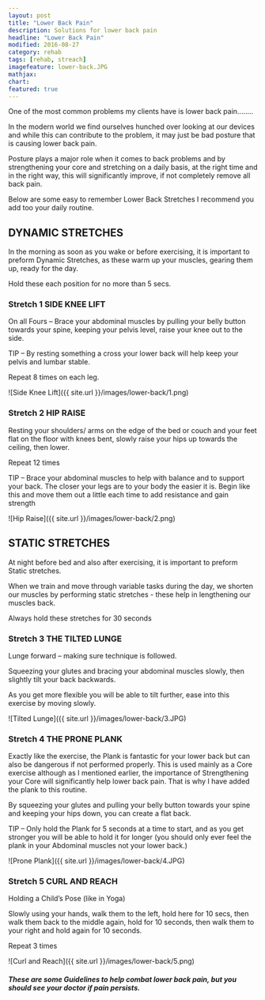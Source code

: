 ```yaml
---
layout: post
title: "Lower Back Pain"
description: Solutions for lower back pain
headline: "Lower Back Pain"
modified: 2016-08-27
category: rehab
tags: [rehab, streach]
imagefeature: lower-back.JPG
mathjax: 
chart:
featured: true
---
```


One of the most common problems my clients have is lower back pain........

In the modern world we find ourselves hunched over looking at our devices and while this can contribute to the problem, it may just be bad posture that is causing lower back pain.

Posture plays a major role when it comes to back problems and by strengthening your core and stretching on a daily basis, at the right time and in the right way, this will significantly improve, if not completely remove all back pain.

Below are some easy to remember Lower Back Stretches I recommend you add too your daily routine.

## DYNAMIC STRETCHES

In the morning as soon as you wake or before exercising, it is important to preform Dynamic Stretches, as these warm up your muscles, gearing them up, ready for the day.

Hold these each position for no more than 5 secs.

### Stretch 1 SIDE KNEE LIFT

On all Fours – Brace your abdominal muscles by pulling your belly button towards your spine, keeping your pelvis level, raise your knee out to the side.

TIP – By resting something a cross your lower back will help keep your pelvis and lumbar stable.

Repeat 8 times on each leg.

![Side Knee Lift]({{ site.url }}/images/lower-back/1.png)


### Stretch 2 HIP RAISE

Resting your shoulders/ arms on the edge of the bed or couch and your feet flat on the floor with knees bent, slowly raise your hips up towards the ceiling, then lower.

Repeat 12 times

TIP – Brace your abdominal muscles to help with balance and to support your back. The closer your legs are to your body the easier it is. Begin like this and move them out a little each time to add resistance and gain strength 

![Hip Raise]({{ site.url }}/images/lower-back/2.png)

## STATIC STRETCHES

At night before bed and also after exercising, it is important to preform Static stretches.

When we train and move through variable tasks during the day, we shorten our muscles by performing static stretches - these help in lengthening our muscles back.

Always hold these stretches for 30 seconds 

### Stretch 3 THE TILTED LUNGE 

Lunge forward – making sure technique is followed.

Squeezing your glutes and bracing your abdominal muscles slowly, then slightly tilt your back backwards. 

As you get more flexible you will be able to tilt further, ease into this exercise by moving slowly.

![Tilted Lunge]({{ site.url }}/images/lower-back/3.JPG)

### Stretch 4 THE PRONE PLANK

Exactly like the exercise, the Plank is fantastic for your lower back but can also be dangerous if not performed properly. This is  used mainly as a Core exercise although as I mentioned earlier, the importance of Strengthening your Core will significantly help lower back pain. That is why I have added the plank to this routine.

By squeezing your glutes and pulling your belly button towards your spine and keeping your hips down, you can create a flat back.

TIP – Only hold the Plank for 5 seconds at a time to start, and as you get stronger you will be able to hold it for longer (you should only ever feel the plank in your Abdominal muscles not your lower back.)

![Prone Plank]({{ site.url }}/images/lower-back/4.JPG)

### Stretch 5 CURL AND REACH

Holding a Child’s Pose (like in Yoga)

Slowly using your hands, walk them to the left, hold here for 10 secs, then walk them back to the middle again, hold for 10 seconds, then walk them to your right and hold again for 10 seconds.

Repeat 3 times

![Curl and Reach]({{ site.url }}/images/lower-back/5.png)



##### These are some Guidelines to help combat lower back pain, but you should see your doctor if pain persists.
